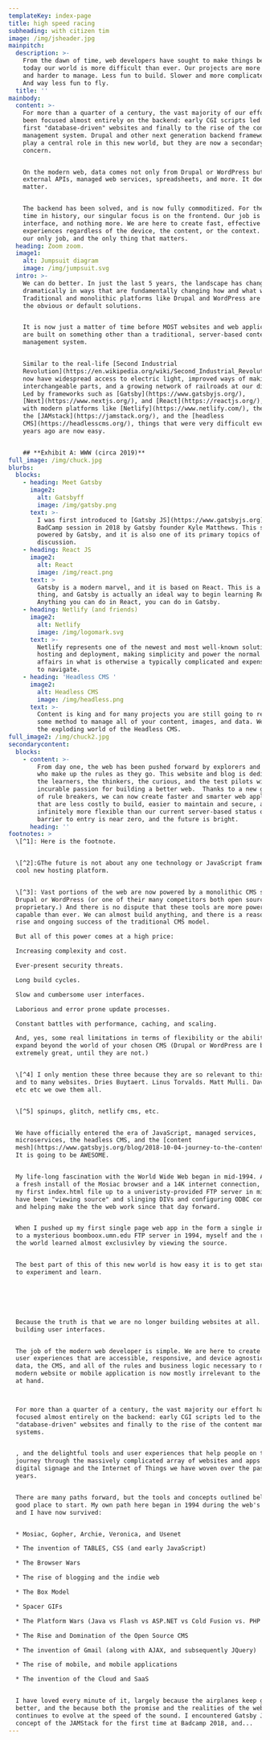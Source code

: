 ```yaml
---
templateKey: index-page
title: high speed racing
subheading: with citizen tim
image: /img/jsheader.jpg
mainpitch:
  description: >-
    From the dawn of time, web developers have sought to make things better. But
    today our world is more difficult than ever. Our projects are more expensive
    and harder to manage. Less fun to build. Slower and more complicated to use.
    And way less fun to fly.
  title: ''
mainbody:
  content: >-
    For more than a quarter of a century, the vast majority of our effort has
    been focused almost entirely on the backend: early CGI scripts led to the
    first "database-driven" websites and finally to the rise of the content
    management system. Drupal and other next generation backend frameworks may
    play a central role in this new world, but they are now a secondary
    concern. 


    On the modern web, data comes not only from Drupal or WordPress but from
    external APIs, managed web services, spreadsheets, and more. It does not
    matter. 


    The backend has been solved, and is now fully commoditized. For the first
    time in history, our singular focus is on the frontend. Our job is the user
    interface, and nothing more. We are here to create fast, effective digital
    experiences regardless of the device, the content, or the context. This is
    our only job, and the only thing that matters.
  heading: Zoom zoom.
  image1:
    alt: Jumpsuit diagram
    image: /img/jumpsuit.svg
  intro: >-
    We can do better. In just the last 5 years, the landscape has changed
    dramatically in ways that are fundamentally changing how and what we build.
    Traditional and monolithic platforms like Drupal and WordPress are no longer
    the obvious or default solutions. 


    It is now just a matter of time before MOST websites and web applications
    are built on something other than a traditional, server-based content
    management system. 


    Similar to the real-life [Second Industrial
    Revolution](https://en.wikipedia.org/wiki/Second_Industrial_Revolution), we
    now have widespread access to electric light, improved ways of making steel,
    interchangeable parts, and a growing network of railroads at our disposal.
    Led by frameworks such as [Gatsby](https://www.gatsbyjs.org/),
    [Next](https://www.nextjs.org/), and [React](https://reactjs.org/), along
    with modern platforms like [Netlify](https://www.netlify.com/), the rise of
    the [JAMstack](https://jamstack.org/), and the [headless
    CMS](https://headlesscms.org/), things that were very difficult even 2-3
    years ago are now easy. 


    ## **Exhibit A: WWW (circa 2019)**
full_image: /img/chuck.jpg
blurbs:
  blocks:
    - heading: Meet Gatsby
      image2:
        alt: Gatsbyff
        image: /img/gatsby.png
      text: >-
        I was first introduced to [Gatsby JS](https://www.gatsbyjs.org) at a
        BadCamp session in 2018 by Gatsby founder Kyle Matthews. This site is
        powered by Gatsby, and it is also one of its primary topics of
        discussion.
    - heading: React JS
      image2:
        alt: React
        image: /img/react.png
      text: >
        Gatsby is a modern marvel, and it is based on React. This is a good
        thing, and Gatsby is actually an ideal way to begin learning React.
        Anything you can do in React, you can do in Gatsby.
    - heading: Netlify (and friends)
      image2:
        alt: Netlify
        image: /img/logomark.svg
      text: >-
        Netlify represents one of the newest and most well-known solutions for
        hosting and deployment, making simplicity and power the normal state of
        affairs in what is otherwise a typically complicated and expensive world
        to navigate.
    - heading: 'Headless CMS '
      image2:
        alt: Headless CMS
        image: /img/headless.png
      text: >-
        Content is king and for many projects you are still going to require
        some method to manage all of your content, images, and data. Welcome to
        the exploding world of the Headless CMS.
full_image2: /img/chuck2.jpg
secondarycontent:
  blocks:
    - content: >-
        From day one, the web has been pushed forward by explorers and tinkerers
        who make up the rules as they go. This website and blog is dedicated to
        the learners, the thinkers, the curious, and the test pilots with an
        incurable passion for building a better web.  Thanks to a new generation
        of rule breakers, we can now create faster and smarter web applications
        that are less costly to build, easier to maintain and secure, and
        infinitely more flexible than our current server-based status quo. The
        barrier to entry is near zero, and the future is bright.
      heading: ''
footnotes: >
  \[^1]: Here is the footnote.


  \[^2]:GThe future is not about any one technology or JavaScript framework or a
  cool new hosting platform.


  \[^3]: Vast portions of the web are now powered by a monolithic CMS such as
  Drupal or WordPress (or one of their many competitors both open source and
  proprietary.) And there is no dispute that these tools are more powerful and
  capable than ever. We can almost build anything, and there is a reason for the
  rise and ongoing success of the traditional CMS model.

  But all of this power comes at a high price: 

  Increasing complexity and cost. 

  Ever-present security threats. 

  Long build cycles. 

  Slow and cumbersome user interfaces. 

  Laborious and error prone update processes. 

  Constant battles with performance, caching, and scaling. 

  And, yes, some real limitations in terms of flexibility or the ability to
  expand beyond the world of your chosen CMS (Drupal or WordPress are both
  extremely great, until they are not.)


  \[^4] I only mention these three because they are so relevant to this website,
  and to many websites. Dries Buytaert. Linus Torvalds. Matt Mulli. Dave Winer.
  etc etc we owe them all. 


  \[^5] spinups, glitch, netlify cms, etc.


  We have officially entered the era of JavaScript, managed services,
  microservices, the headless CMS, and the [content
  mesh](https://www.gatsbyjs.org/blog/2018-10-04-journey-to-the-content-mesh/).
  It is going to be AWESOME.


  My life-long fascination with the World Wide Web began in mid-1994. Armed with
  a fresh install of the Mosiac browser and a 14K internet connection, I pushed
  my first index.html file up to a univeristy-provided FTP server in mid-1994. I
  have been "viewing source" and slinging DIVs and configuring ODBC connections
  and helping make the the web work since that day forward.


  When I pushed up my first single page web app in the form a single index.html
  to a mysterious boomboox.umn.edu FTP server in 1994, myself and the rest of
  the world learned almost exclusivley by viewing the source.


  The best part of this of this new world is how easy it is to get started, and
  to experiment and learn.






  Because the truth is that we are no longer building websites at all. We are
  building user interfaces.


  The job of the modern web developer is simple. We are here to create amazing
  user experiences that are accessible, responsive, and device agnostic. The
  data, the CMS, and all of the rules and business logic necessary to manage a
  modern website or mobile application is now mostly irrelevant to the real job
  at hand. 



  For more than a quarter of a century, the vast majority our effort has been
  focused almost entirely on the backend: early CGI scripts led to the first
  "database-driven" websites and finally to the rise of the content management
  systems.


  , and the delightful tools and user experiences that help people on their
  journey through the massively complicated array of websites and apps and
  digital signage and the Internet of Things we have woven over the past 25
  years.


  There are many paths forward, but the tools and concepts outlined below are a
  good place to start. My own path here began in 1994 during the web's infancy,
  and I have now survived:


  * Mosiac, Gopher, Archie, Veronica, and Usenet

  * The invention of TABLES, CSS (and early JavaScript)

  * The Browser Wars

  * The rise of blogging and the indie web

  * The Box Model

  * Spacer GIFs

  * The Platform Wars (Java vs Flash vs ASP.NET vs Cold Fusion vs. PHP vs Rails)

  * The Rise and Domination of the Open Source CMS

  * The invention of Gmail (along with AJAX, and subsequently JQuery)

  * The rise of mobile, and mobile applications 

  * The invention of the Cloud and SaaS


  I have loved every minute of it, largely because the airplanes keep getting
  better, and the because both the promise and the realities of the web
  continues to evolve at the speed of the sound. I encountered Gatsby JS and the
  concept of the JAMStack for the first time at Badcamp 2018, and...
---
```


